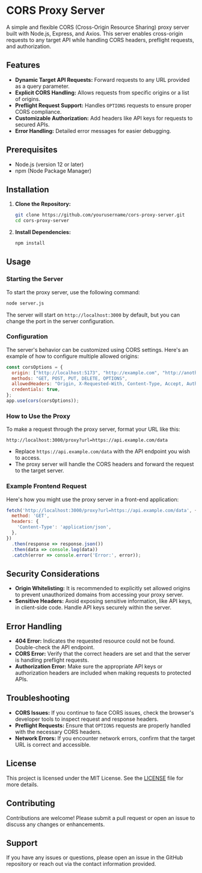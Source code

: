 # CORS Proxy Server

A simple and flexible CORS (Cross-Origin Resource Sharing) proxy server built with Node.js, Express, and Axios. This server enables cross-origin requests to any target API while handling CORS headers, preflight requests, and authorization.

## Features
- **Dynamic Target API Requests:** Forward requests to any URL provided as a query parameter.
- **Explicit CORS Handling:** Allows requests from specific origins or a list of origins.
- **Preflight Request Support:** Handles `OPTIONS` requests to ensure proper CORS compliance.
- **Customizable Authorization:** Add headers like API keys for requests to secured APIs.
- **Error Handling:** Detailed error messages for easier debugging.

## Prerequisites
- Node.js (version 12 or later)
- npm (Node Package Manager)

## Installation
1. **Clone the Repository:**
   ```bash
   git clone https://github.com/yourusername/cors-proxy-server.git
   cd cors-proxy-server
   ```

2. **Install Dependencies:**
   ```bash
   npm install
   ```

## Usage

### Starting the Server
To start the proxy server, use the following command:
```bash
node server.js
```

The server will start on `http://localhost:3000` by default, but you can change the port in the server configuration.

### Configuration
The server's behavior can be customized using CORS settings. Here's an example of how to configure multiple allowed origins:

```javascript
const corsOptions = {
  origin: ["http://localhost:5173", "http://example.com", "http://another-origin.com"], // Add allowed origins here
  methods: "GET, POST, PUT, DELETE, OPTIONS",
  allowedHeaders: "Origin, X-Requested-With, Content-Type, Accept, Authorization",
  credentials: true,
};
app.use(cors(corsOptions));
```

### How to Use the Proxy
To make a request through the proxy server, format your URL like this:
```
http://localhost:3000/proxy?url=https://api.example.com/data
```

- Replace `https://api.example.com/data` with the API endpoint you wish to access.
- The proxy server will handle the CORS headers and forward the request to the target server.

### Example Frontend Request
Here's how you might use the proxy server in a front-end application:
```javascript
fetch('http://localhost:3000/proxy?url=https://api.example.com/data', {
  method: 'GET',
  headers: {
    'Content-Type': 'application/json',
  },
})
  .then(response => response.json())
  .then(data => console.log(data))
  .catch(error => console.error('Error:', error));
```

## Security Considerations
- **Origin Whitelisting:** It is recommended to explicitly set allowed origins to prevent unauthorized domains from accessing your proxy server.
- **Sensitive Headers:** Avoid exposing sensitive information, like API keys, in client-side code. Handle API keys securely within the server.

## Error Handling
- **404 Error:** Indicates the requested resource could not be found. Double-check the API endpoint.
- **CORS Error:** Verify that the correct headers are set and that the server is handling preflight requests.
- **Authorization Error:** Make sure the appropriate API keys or authorization headers are included when making requests to protected APIs.

## Troubleshooting
- **CORS Issues:** If you continue to face CORS issues, check the browser's developer tools to inspect request and response headers.
- **Preflight Requests:** Ensure that `OPTIONS` requests are properly handled with the necessary CORS headers.
- **Network Errors:** If you encounter network errors, confirm that the target URL is correct and accessible.

## License
This project is licensed under the MIT License. See the [LICENSE](LICENSE) file for more details.

## Contributing
Contributions are welcome! Please submit a pull request or open an issue to discuss any changes or enhancements.

## Support
If you have any issues or questions, please open an issue in the GitHub repository or reach out via the contact information provided.

